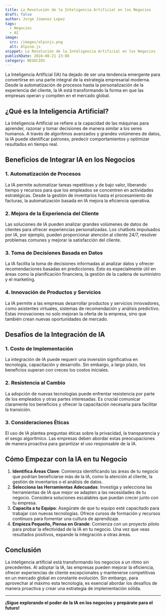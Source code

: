 ```yaml
---
title: La Revolución de la Inteligencia Artificial en los Negocios
draft: false
author: Jorge Jimenez Lopez
tags:
  - Negocios 
  - AI
image:
  src: /images/alpinjs.png
  alt: Alpine.js
snippet: La Revolución de la Inteligencia Artificial en los Negocios
publishDate: 2024-08-21 23:08
category: NEGOCIOS
---
```

La Inteligencia Artificial (IA) ha dejado de ser una tendencia emergente para convertirse en una parte integral de la estrategia empresarial moderna. Desde la automatización de procesos hasta la personalización de la experiencia del cliente, la IA está transformando la forma en que las empresas operan y compiten en el mercado global.

## ¿Qué es la Inteligencia Artificial?

La Inteligencia Artificial se refiere a la capacidad de las máquinas para aprender, razonar y tomar decisiones de manera similar a los seres humanos. A través de algoritmos avanzados y grandes volúmenes de datos, la IA puede identificar patrones, predecir comportamientos y optimizar resultados en tiempo real.

## Beneficios de Integrar IA en los Negocios

### 1. **Automatización de Procesos**
La IA permite automatizar tareas repetitivas y de bajo valor, liberando tiempo y recursos para que los empleados se concentren en actividades estratégicas. Desde la gestión de inventarios hasta el procesamiento de facturas, la automatización basada en IA mejora la eficiencia operativa.

### 2. **Mejora de la Experiencia del Cliente**
Las soluciones de IA pueden analizar grandes volúmenes de datos de clientes para ofrecer experiencias personalizadas. Los chatbots impulsados por IA, por ejemplo, pueden proporcionar atención al cliente 24/7, resolver problemas comunes y mejorar la satisfacción del cliente.

### 3. **Toma de Decisiones Basada en Datos**
La IA facilita la toma de decisiones informadas al analizar datos y ofrecer recomendaciones basadas en predicciones. Esto es especialmente útil en áreas como la planificación financiera, la gestión de la cadena de suministro y el marketing.

### 4. **Innovación de Productos y Servicios**
La IA permite a las empresas desarrollar productos y servicios innovadores, como asistentes virtuales, sistemas de recomendación y análisis predictivo. Estas innovaciones no solo mejoran la oferta de la empresa, sino que también crean nuevas oportunidades de mercado.

## Desafíos de la Integración de IA

### 1. **Costo de Implementación**
La integración de IA puede requerir una inversión significativa en tecnología, capacitación y desarrollo. Sin embargo, a largo plazo, los beneficios superan con creces los costos iniciales.

### 2. **Resistencia al Cambio**
La adopción de nuevas tecnologías puede enfrentar resistencia por parte de los empleados y otras partes interesadas. Es crucial comunicar claramente los beneficios y ofrecer la capacitación necesaria para facilitar la transición.

### 3. **Consideraciones Éticas**
El uso de IA plantea preguntas éticas sobre la privacidad, la transparencia y el sesgo algorítmico. Las empresas deben abordar estas preocupaciones de manera proactiva para garantizar el uso responsable de la IA.

## Cómo Empezar con la IA en tu Negocio

1. **Identifica Áreas Clave**: Comienza identificando las áreas de tu negocio que podrían beneficiarse más de la IA, como la atención al cliente, la gestión de inventarios o el análisis de datos.
2. **Selecciona las Herramientas Adecuadas**: Investiga y selecciona las herramientas de IA que mejor se adapten a las necesidades de tu negocio. Considera soluciones escalables que puedan crecer junto con tu empresa.
3. **Capacita a tu Equipo**: Asegúrate de que tu equipo esté capacitado para trabajar con nuevas tecnologías. Ofrece cursos de formación y recursos continuos para fomentar una cultura de aprendizaje.
4. **Empieza Pequeño, Piensa en Grande**: Comienza con un proyecto piloto para probar la efectividad de la IA en tu negocio. Una vez que veas resultados positivos, expande la integración a otras áreas.

## Conclusión

La inteligencia artificial está transformando los negocios a un ritmo sin precedentes. Al adoptar la IA, las empresas pueden mejorar la eficiencia, ofrecer experiencias de cliente excepcionales y mantenerse competitivas en un mercado global en constante evolución. Sin embargo, para aprovechar al máximo esta tecnología, es esencial abordar los desafíos de manera proactiva y crear una estrategia de implementación sólida.

---

**¡Sigue explorando el poder de la IA en los negocios y prepárate para el futuro!**
